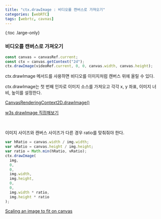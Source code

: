 ```yaml
---
title: "ctx.drawImage : 비디오를 캔버스로 가져오기"
categories: [webRTC]
tags: [webrtc, cavnas]
---
```


{:toc .large-only}

### 비디오를 캔버스로 가져오기

```js
const canvas = canvasRef.current;
const ctx = canvas.getContext("2d");
ctx.drawImage(videoRef.current, 0, 0, canvas.width, canvas.height);
```

ctx.drawImage 메서드를 사용하면 비디오를 이미지처럼 캔버스 위에 올릴 수 있다.

ctx.drawImage는 첫 번째 인자로 이미지 소스를 가져오고 각각 x, y 좌표, 이미지 너비, 높이를 설정한다.

[CanvasRenderingContext2D.drawImage()](https://developer.mozilla.org/en-US/docs/Web/API/CanvasRenderingContext2D/drawImage)<br/>

[w3s drawImage 직접해보기](https://www.w3schools.com/tags/playcanvas.asp?filename=playcanvas_drawimagewidth&preval=img,10,10,220,277)

<br/>

이미지 사이즈와 캔버스 사이즈가 다른 경우 ratio를 맞춰줘야 한다.

```js
var hRatio = canvas.width / img.width;
var vRatio = canvas.height / img.height;
var ratio = Math.min(hRatio, vRatio);
ctx.drawImage(
  img,
  0,
  0,
  img.width,
  img.height,
  0,
  0,
  img.width * ratio,
  img.height * ratio
);
```

[Scaling an image to fit on canvas](https://stackoverflow.com/questions/23104582/scaling-an-image-to-fit-on-canvas)
